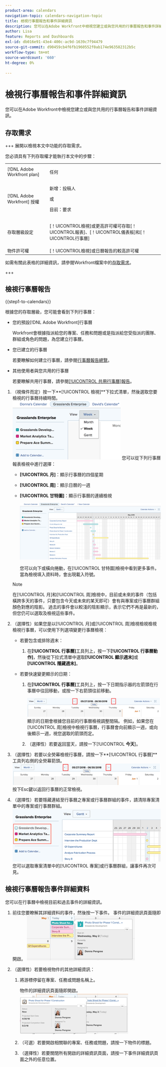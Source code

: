 ```yaml
---
product-area: calendars
navigation-topic: calendars-navigation-topic
title: 檢視行事曆報告和事件詳細資訊
description: 您可以在Adobe Workfront中檢視您建立或與您共用的行事曆報告和事件詳細資訊。
author: Lisa
feature: Reports and Dashboards
exl-id: db016e91-43e4-400c-ac9d-1639c7f94479
source-git-commit: d90459cb4f6fb1960552f0ab174e963582312b5c
workflow-type: tm+mt
source-wordcount: '660'
ht-degree: 0%

---
```


# 檢視行事曆報告和事件詳細資訊

您可以在Adobe Workfront中檢視您建立或與您共用的行事曆報告和事件詳細資訊。

## 存取需求

+++ 展開以檢視本文中功能的存取需求。

您必須具有下列存取權才能執行本文中的步驟：

<table style="table-layout:auto"> 
 <col> 
 </col> 
 <col> 
 </col> 
 <tbody> 
  <tr> 
   <td role="rowheader">[!DNL Adobe Workfront plan]</td> 
   <td> <p>任何</p> </td> 
  </tr> 
  <tr> 
   <td role="rowheader">[!DNL Adobe Workfront] 授權</td> 
   <td><p>新增：投稿人</p>
       <p>或</p>
       <p>目前：要求</p></td> 
  </tr> 
  <tr> 
   <td role="rowheader">存取層級設定</td> 
   <td> <p>[！UICONTROL檢視]或更高許可權可存取[！UICONTROL報表]、[！UICONTROL儀表板]和[！UICONTROL行事曆]</p></td> 
  </tr> 
  <tr> 
   <td role="rowheader">物件許可權</td> 
   <td>[！UICONTROL檢視]或日曆報告的較高許可權</td> 
  </tr> 
 </tbody> 
</table>

如需有關此表格的詳細資訊，請參閱Workfront檔案中的[存取需求](/help/quicksilver/administration-and-setup/add-users/access-levels-and-object-permissions/access-level-requirements-in-documentation.md)。

+++

## 檢視行事曆報告

{{step1-to-calendars}}

根據您的存取層級，您可能會看到下列行事曆：

* 您的預設[!DNL Adobe Workfront]行事曆

  Workfront會根據指派給您的專案、任務和問題或是指派給您受指派的團隊、群組或角色的問題，為您建立行事曆。
* 您已建立的行事曆

  若要瞭解如何建立行事曆，請參閱[行事曆報告總覽](../../../reports-and-dashboards/reports/calendars/calendar-reports-overview.md)。

* 其他使用者與您共用的行事曆

  若要瞭解共用行事曆，請參閱[[!UICONTROL 共用行事曆]報告](../../../reports-and-dashboards/reports/calendars/share-a-calendar-report.md)。

1. （視條件而定）按一下&#x200B;**[!UICONTROL 檢視]**下拉式清單，然後選取您要檢視的行事曆持續時間。
   ![行事曆持續時間](assets/view-menu-calendar-report-350x189.png)
您可以從下列行事曆報表檢視中進行選擇：

   * **[!UICONTROL 月]**：顯示行事曆的四個星期
   * **[!UICONTROL 周]**：顯示日曆的一週
   * **[!UICONTROL 甘特圖]**：顯示行事曆的連續檢視

     ![[!UICONTROL 甘特圖]行事曆報告](assets/gantt-calendar-report.png)

     您可以向下或橫向捲動，在[!UICONTROL 甘特圖]檢視中看到更多事件。 當為檢視填入資料時，會出現載入符號。

   >[!NOTE]
   >
   >在[!UICONTROL 月]和[!UICONTROL 周]檢視中，目前或未來的事件（包括橫跨多天的事件，只要包含今天或未來的某天即可）會有與專案或行事曆群組顏色對應的陰影。 過去的事件會以較淺的陰影顯示，表示它們不再是最新的，但您仍可以選取及檢視這些事件。

1. （選擇性）如果您是以[!UICONTROL 月]或[!UICONTROL 周]檢視檢視檢視檢視行事曆，可以使用下列選項變更行事曆檢視：

   * 若要包含或排除週末：

      1. 在&#x200B;**[!UICONTROL 行事曆]**&#x200B;工具列上，按一下&#x200B;**[!UICONTROL 行事曆動作]**，然後從下拉式清單中選取&#x200B;**[!UICONTROL 顯示週末]**&#x200B;或&#x200B;**[!UICONTROL 隱藏週末]**。

   * 若要快速變更顯示的日期：

      1. 在&#x200B;**[!UICONTROL 行事曆]**&#x200B;工具列上，按一下日期指示器的左箭頭在行事曆中往回移動，或按一下右箭頭往前移動。

         ![按一下箭頭以變更日期](assets/click-arrows-to-change-dates-calendar-report.png)\
         顯示的日期會根據您目前的行事曆檢視調整間隔。 例如，如果您在[!UICONTROL 周]檢視中檢視行事曆，行事曆會向前顯示一週，或向後顯示一週，視您選取的箭頭而定。

      1. （選擇性）若要返回當天，請按一下&#x200B;[!UICONTROL **今天**]。


1. （選擇性）若要以全熒幕檢視行事曆，請按一下&#x200B;**[!UICONTROL 行事曆]**工具列右側的全熒幕箭頭。
   ![按一下箭頭以變更日期](assets/click-arrows-to-change-dates-calendar-report.png)\
   按下Esc鍵以返回行事曆的正常檢視。

1. （選擇性）若要隱藏連結至行事曆之專案或行事曆群組的事件，請清除專案清單中的專案或行事曆群組。
   ![隱藏事件](assets/hide-events-for-project-or-cal-grouping.png)
您可以選取專案清單中的[!UICONTROL 專案]或行事曆群組，讓事件再次可見。

## 檢視行事曆報告事件詳細資料

您可以在行事曆中檢視目前和過去事件的詳細資訊。

1. 前往您要瞭解其詳細資料的事件，然後按一下事件。
事件的詳細資訊頁面隨即開啟。
   ![calendar_report_EventDetails.png](assets/calendar-report-eventdetails-350x145.png)

1. （選擇性）若要檢視物件的其他詳細資訊：

   1. 將游標停留在專案、任務或問題名稱上。

      物件的詳細資訊頁面隨即開啟。
      ![additional_object_details_-_calendar_report.png](assets/additional-object-details---calendar-report-350x131.png)

   1. （可選）若要開啟相關聯的專案、任務或問題，請按一下物件的標題。
   1. （選擇性）若要關閉所有開啟的詳細資訊頁面，請按一下事件詳細資訊頁面之外的任意位置。
